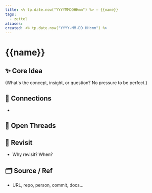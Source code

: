 ```yaml
---
title: <% tp.date.now("YYYYMMDDHHmm") %> – {{name}}
tags:
  - zettel
aliases: 
created: <% tp.date.now("YYYY-MM-DD HH:mm") %>
---
```

# {{name}}

## ✨ Core Idea  
(What's the concept, insight, or question? No pressure to be perfect.)

## 🔗 Connections  
- 

## 🚩 Open Threads  


## 🔄 Revisit  
- Why revisit? When?

## 🗂 Source / Ref  
- URL, repo, person, commit, docs…